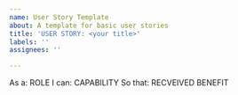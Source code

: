 ```yaml
---
name: User Story Template
about: A template for basic user stories
title: 'USER STORY: <your title>'
labels: ''
assignees: ''

---
```


As a: ROLE
I can: CAPABILITY
So that: RECVEIVED BENEFIT
